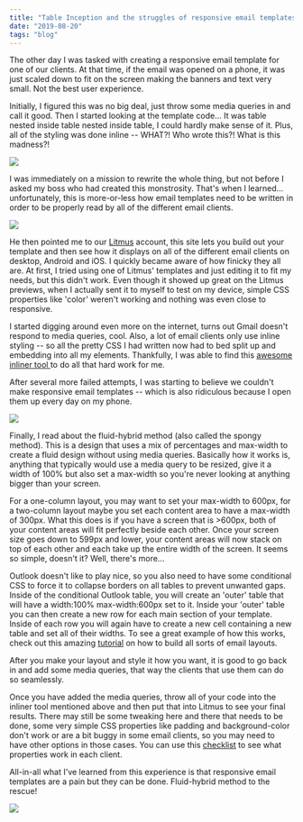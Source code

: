 ```yaml
---
title: "Table Inception and the struggles of responsive email templates"
date: "2019-08-20"
tags: "blog"
---
```


The other day I was tasked with creating a responsive email template for one of our clients. At that time, if the email was opened on a phone, it was just scaled down to fit on the screen making the banners and text very small. Not the best user experience.

Initially, I figured this was no big deal, just throw some media queries in and call it good. Then I started looking at the template code...
It was table nested inside table nested inside table, I could hardly make sense of it. Plus, all of the styling was done inline -- WHAT?! Who wrote this?! What is this madness?!

![](https://media.giphy.com/media/9PviGIUMJeJtVPrT1u/giphy.gif) 

I was immediately on a mission to rewrite the whole thing, but not before I asked my boss who had created this monstrosity. That's when I learned... unfortunately, this is more-or-less how email templates need to be written in order to be properly read by all of the different email clients.

![](https://media.giphy.com/media/jlbYyYfKpwRDG/giphy.gif)

He then pointed me to our [Litmus](https://litmus.com/) account, this site lets you build out your template and then see how it displays on all of the different email clients on desktop, Android and iOS. I quickly became aware of how finicky they all are. At first, I tried using one of Litmus' templates and just editing it to fit my needs, but this didn't work. Even though it showed up great on the Litmus previews, when I actually sent it to myself to test on my device, simple CSS properties like 'color' weren't working and nothing was even close to responsive.

I started digging around even more on the internet, turns out Gmail doesn't respond to media queries, cool. Also, a lot of email clients only use inline styling -- so all the pretty CSS I had written now had to bed split up and embedding into all my elements. Thankfully, I was able to find this [awesome inliner tool ](https://www.campaignmonitor.com/resources/tools/css-inliner/) to do all that hard work for me.

After several more failed attempts, I was starting to believe we couldn't make responsive email templates -- which is also ridiculous because I open them up every day on my phone.

![](https://media.giphy.com/media/l2JdSg1IVUWEYEM9i/giphy.gif)

Finally, I read about the fluid-hybrid method (also called the spongy method). This is a design that uses a mix of percentages and max-width to create a fluid design without using media queries. Basically how it works is, anything that typically would use a media query to be resized, give it a width of 100% but also set a max-width so you're never looking at anything bigger than your screen.

For a one-column layout, you may want to set your max-width to 600px, for a two-column layout maybe you set each content area to have a max-width of 300px. What this does is if you have a screen that is >600px, both of your content areas will fit perfectly beside each other. Once your screen size goes down to 599px and lower, your content areas will now stack on top of each other and each take up the entire width of the screen. It seems so simple, doesn't it? Well, there's more...

Outlook doesn't like to play nice, so you also need to have some conditional CSS to force it to collapse borders on all tables to prevent unwanted gaps. Inside of the conditional Outlook table, you will create an 'outer' table that will have a width:100% max-width:600px set to it. Inside your 'outer' table you can then create a new row for each main section of your template. Inside of each row you will again have to create a new cell containing a new table and set all of their widths. To see a great example of how this works, check out this amazing [tutorial](https://webdesign.tutsplus.com/tutorials/creating-a-future-proof-responsive-email-without-media-queries--cms-23919) on how to build all sorts of email layouts.

After you make your layout and style it how you want, it is good to go back in and add some media queries, that way the clients that use them can do so seamlessly.

Once you have added the media queries, throw all of your code into the inliner tool mentioned above and then put that into Litmus to see your final results. There may still be some tweaking here and there that needs to be done, some very simple CSS properties like padding and background-color don't work or are a bit buggy in some email clients, so you may need to have other options in those cases. You can use this [checklist](https://www.campaignmonitor.com/css/) to see what properties work in each client.

All-in-all what I've learned from this experience is that responsive email templates are a pain but they can be done. Fluid-hybrid method to the rescue!

![](https://media.giphy.com/media/g4eOulPFxnIEE/giphy.gif)
